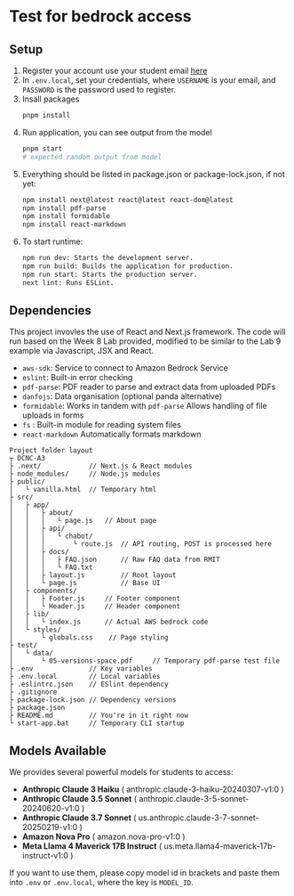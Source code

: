 # Test for bedrock access
## Setup
1. Register your account use your student email [here](https://us-east-1kopki1lpu.auth.us-east-1.amazoncognito.com/login?client_id=3h7m15971bnfah362dldub1u2p&response_type=code&scope=aws.cognito.signin.user.admin+email+openid&redirect_uri=https%3A%2F%2Fd84l1y8p4kdic.cloudfront.net)
2. In `.env.local`, set your credentials, where `USERNAME` is your email, and `PASSWORD` is the password used to register.
3. Insall packages
    ```sh
    pnpm install
    ```
4. Run application, you can see output from the model
    ```sh
    pnpm start
    # expected random output from model
    ```
5. Everything should be listed in package.json or package-lock.json, if not yet:
    ```sh
    npm install next@latest react@latest react-dom@latest
    npm install pdf-parse
    npm install formidable
    npm install react-markdown
    ```
6. To start runtime:
    ```sh
    npm run dev: Starts the development server.
    npm run build: Builds the application for production.
    npm run start: Starts the production server.
    next lint: Runs ESLint.
    ```
## Dependencies
This project invovles the use of React and Next.js framework. The code will run based on the Week 8 Lab provided, modified to be
similar to the Lab 9 example via Javascript, JSX and React.
* `aws-sdk`: Service to connect to Amazon Bedrock Service
* `eslint`: Built-in error checking
* `pdf-parse`: PDF reader to parse and extract data from uploaded PDFs
* `danfojs`: Data organisation (optional panda alternative)
* `formidable`: Works in tandem with `pdf-parse` Allows handling of file uploads in forms
* `fs` : Built-in module for reading system files
* `react-markdown` Automatically formats markdown

```
Project folder layout
┬ DCNC-A3
├ .next/            // Next.js & React modules
├ node_modules/     // Node.js modules
├ public/
│   └ vanilla.html  // Temporary html
├ src/
│   ├ app/
│   │   ├ about/
│   │   │   └ page.js   // About page
│   │   ├ api/
│   │   │   └ chabot/
│   │   │       └ route.js  // API routing, POST is processed here
│   │   ├ docs/
│   │   │   ├ FAQ.json      // Raw FAQ data from RMIT
│   │   │   └ FAQ.txt
│   │   ├ layout.js         // Root layout
│   │   └ page.js           // Base UI
│   ├ components/
│   │   ├ Footer.js     // Footer component
│   │   └ Header.js     // Header component
│   ├ lib/
│   │   └ index.js      // Actual AWS bedrock code
│   └ styles/  
│       └ globals.css    // Page styling
├ test/
│   └ data/
│       └ 05-versions-space.pdf     // Temporary pdf-parse test file
├ .env              // Key variables
├ .env.local        // Local variables
├ .eslintrc.json    // ESlint dependency
├ .gitignore
├ package-lock.json // Dependency versions
├ package.json
├ README.md         // You're in it right now
└ start-app.bat     // Temporary CLI startup
```

## Models Available
We provides several powerful models for students to access:
* **Anthropic Claude 3 Haiku** ( anthropic.claude-3-haiku-20240307-v1:0 )
* **Anthropic Claude 3.5 Sonnet** ( anthropic.claude-3-5-sonnet-20240620-v1:0 )
* **Anthropic Claude 3.7 Sonnet** ( us.anthropic.claude-3-7-sonnet-20250219-v1:0 )
* **Amazon Nova Pro** ( amazon.nova-pro-v1:0 )
* **Meta Llama 4 Maverick 17B Instruct** ( us.meta.llama4-maverick-17b-instruct-v1:0 )

If you want to use them, please copy model id in brackets and paste them into `.env` or `.env.local`, where the key is `MODEL_ID`.
